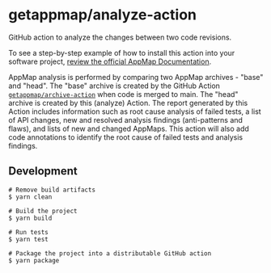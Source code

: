 # getappmap/analyze-action

GitHub action to analyze the changes between two code revisions.

To see a step-by-step example of how to install this action into your software project, [review the official AppMap Documentation](http://appmap.io/docs/analysis/in-github-actions).

AppMap analysis is performed by comparing two AppMap archives - "base" and "head". The "base" archive is created by the
GitHub Action 
[`getappmap/archive-action`](https://github.com/getappmap/archive-action/blob/main/action.yml) when code is merged to main.
The "head" archive is created by this (analyze) Action. The report generated by this Action includes information such as root cause analysis of failed tests,
a list of API changes, new and resolved analysis findings (anti-patterns and flaws), 
and lists of new and changed AppMaps. This action will also add code annotations to identify
the root cause of failed tests and analysis findings.

## Development

```
# Remove build artifacts
$ yarn clean

# Build the project
$ yarn build

# Run tests
$ yarn test

# Package the project into a distributable GitHub action
$ yarn package
```
